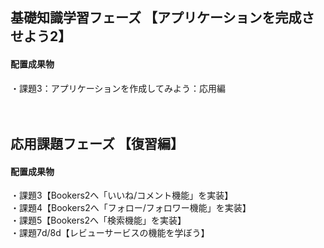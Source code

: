 ## 基礎知識学習フェーズ 【アプリケーションを完成させよう2】

#### 配置成果物
・課題3：アプリケーションを作成してみよう：応用編<br><br><br>


## 応用課題フェーズ 【復習編】

#### 配置成果物
・課題3【Bookers2へ「いいね/コメント機能」を実装】<br>
・課題4【Bookers2へ「フォロー/フォロワー機能」を実装】<br>
・課題5【Bookers2へ「検索機能」を実装】<br>
・課題7d/8d【レビューサービスの機能を学ぼう】
